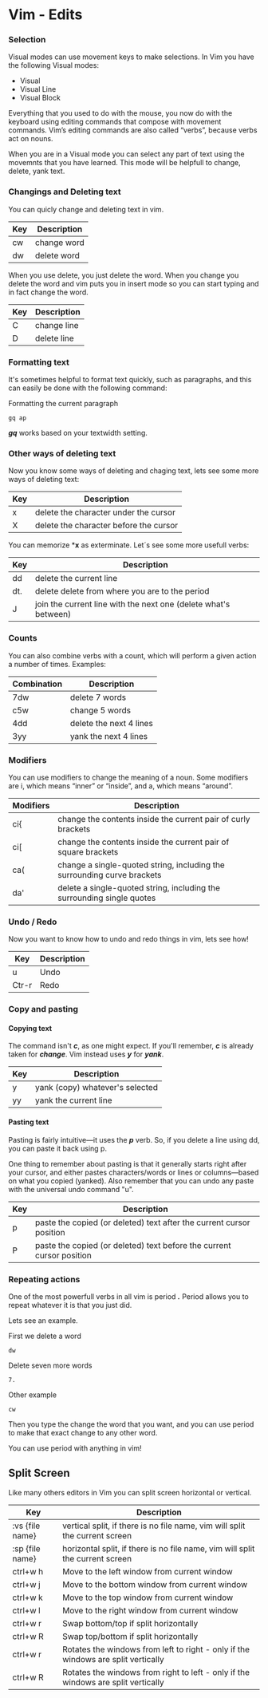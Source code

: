 
# Vim - Edits

### Selection

Visual modes can use movement keys to make selections.
In Vim you have the following Visual modes:
- Visual
- Visual Line
- Visual Block

Everything that you used to do with the mouse, you now do with the keyboard using editing commands that compose with movement commands.
Vim’s editing commands are also called “verbs”, because verbs act on nouns.

When you are in a Visual mode you can select any part of text using the movemnts that you have learned.
This mode will be helpfull to change, delete, yank text.

### Changings and Deleting text

You can quicly change and deleting text in vim.

| Key| Description |
| ----------- | ----------- |
| cw | change word |
| dw | delete word |

When you use delete, you just delete the word. When you change you delete the word and vim puts you in insert mode so you can start typing and in fact change the word.

| Key| Description |
| ----------- | ----------- |
| C | change line |
| D | delete line |


### Formatting text

It's sometimes helpful to format text quickly, such as paragraphs, and this can easily be done with the following command:

Formatting the current paragraph
```vim
gq ap
```

***gq*** works based on your textwidth setting.

### Other ways of deleting text

Now you know some ways of deleting and chaging text, lets see some more ways of deleting text:

| Key| Description |
| ----------- | ----------- |
| x | delete the character under the cursor|
| X | delete the character before the cursor|

You can memorize ***x** as exterminate. Let´s see some more usefull verbs:

| Key| Description |
| ----------- | ----------- |
| dd | delete the current line|
| dt. | delete delete from where you are to the period|
| J | join the current line with the next one (delete what's between) |

### Counts

You can also combine verbs with a count, which will perform a given action a number of times. Examples:

| Combination | Description |
| ----------- | ----------- |
| 7dw | delete 7 words |
| c5w| change 5 words |
| 4dd | delete the next 4 lines |
| 3yy | yank the next 4 lines |


### Modifiers

You can use modifiers to change the meaning of a noun. Some modifiers are i, which means “inner” or “inside”, and a, which means “around”.

| Modifiers | Description |
| --------- | ----------- |
| ci{ | change the contents inside the current pair of curly brackets |
| ci[ | change the contents inside the current pair of square brackets |
| ca( | change a single-quoted string, including the surrounding curve brackets |
| da' | delete a single-quoted string, including the surrounding single quotes |


### Undo / Redo

Now you want to know how to undo and redo things in vim, lets see how!

| Key | Description |
| -------------- | ----------- |
| u| Undo |
| Ctr-r| Redo |

### Copy and pasting

#### Copying text
The command isn't ***c***, as one might expect. If you'll remember, ***c*** is already taken for ***change***.
Vim instead uses ***y*** for ***yank***.

| Key | Description |
| -------------- | ----------- |
|y | yank (copy) whatever's selected|
|yy| yank the current line|

#### Pasting text
Pasting is fairly intuitive—it uses the ***p*** verb. So, if you delete a line using dd, you can paste it back using p.

One thing to remember about pasting is that it generally starts right after your cursor, and either pastes characters/words or lines or columns—based on what you copied (yanked). Also remember that you can undo any paste with the universal undo command "u".

| Key | Description |
| -------------- | ----------- |
|p| paste the copied (or deleted) text after the current cursor position|
|P| paste the copied (or deleted) text before the current cursor position|


### Repeating actions

One of the most powerfull verbs in all vim is period ***.***
Period allows you to repeat whatever it is that you just did.

Lets see an example.

First we delete a word
```vim
dw
```

Delete seven more words
```vim
7.
```

Other example

```vim
cw
```
Then you type the change the word that you want, and you can use period to make that exact change to any other word.

You can use period with anything in vim!


## Split Screen

Like many others editors in Vim you can split screen horizontal or vertical.

| Key | Description |
| --- | ----------- |
| :vs {file name} | vertical split, if there is no file name, vim will split the current screen|
| :sp {file name} | horizontal split, if there is no file name, vim will split the current screen|
| ctrl+w h | Move to the left window from current window |
| ctrl+w j | Move to the bottom window from current window |
| ctrl+w k | Move to the top window from current window |
| ctrl+w l | Move to the right window from current window |
| ctrl+w r  | Swap bottom/top if split horizontally |
| ctrl+w R  | Swap top/bottom if split horizontally |
| ctrl+w r  | Rotates the windows from left to right - only if the windows are split vertically |
| ctrl+w R  | Rotates the windows from right to left - only if the windows are split vertically |
